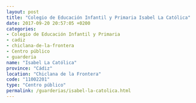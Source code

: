 ```yaml
---
layout: post
title: "Colegio de Educación Infantil y Primaria Isabel La Católica"
date: 2017-09-20 20:57:05 +0200
categories:
- Colegio de Educación Infantil y Primaria
- cadiz
- chiclana-de-la-frontera
- Centro público
- guarderia
name: "Isabel La Católica"
province: "Cádiz"
location: "Chiclana de la Frontera"
code: "11002201"
type: "Centro público"
permalink: /guarderias/isabel-la-catolica.html
---
```

